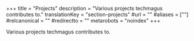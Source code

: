 +++
title = "Projects"
description = "Various projects techmagus contributes to."
translationKey = "section-projects"
#url = ""
#aliases = [""]
#relcanonical = ""
#redirectto = ""
metarobots = "noindex"
+++

Various projects techmagus contributes to.